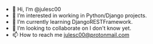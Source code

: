 - 👋 Hi, I’m @julesc00
- 👀 I’m interested in working in Python/Django projects.
- 🌱 I’m currently learning DjangoRESTFramework.
- 💞️ I’m looking to collaborate on I don't know yet.
- 📫 How to reach me julesc00@protonmail.com

<!---
julesc00/julesc00 is a ✨ special ✨ repository because its `README.md` (this file) appears on your GitHub profile.
You can click the Preview link to take a look at your changes.
--->
